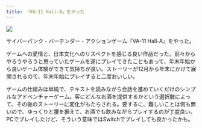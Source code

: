 ```yaml
---
title: 『VA-11 Hall-A』をやった
---
```


![](https://i.imgur.com/WjmwKDqh.png)

サイバーパンク・バーテンダー・アクションゲーム『VA-11 Hall-A』をやった。

ゲームへの愛情と、日本文化へのリスペクトを感じる良い作品だった。前々からやろうやろうと思っていたゲームを遂にプレイできたこともあって、年末年始から良いゲーム体験ができて気持ちが良い。ストーリーが12月から年末にかけて展開されるので、年末年始にプレイすると二度おいしい。

ゲームの仕組みは単純で、テキストを読みながら会話を進めていくだけのシンプルなアドベンチャーゲーム。客にどんなお酒を提供するかという選択肢によって、その後のストーリーに変化がもたらされる。要するに、難しいことは何も無いので、ゆっくりと腰を据えて、お酒でも飲みながらプレイするのが丁度良い。PCでプレイしたけど、そういう意味ではSwitchでプレイしても良かったかも。
